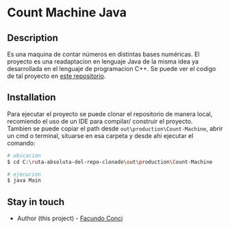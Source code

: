 # Count Machine Java

## Description
Es una maquina de contar números en distintas bases numéricas.
El proyecto es una readaptacion en lenguaje Java de la misma idea ya desarrollada en el lenguaje 
de programacion C++. Se puede ver el codigo de tal proyecto en [este repositorio](https://github.com/FacuConci21/count-machine).

## Installation
Para ejecutar el proyecto se puede clonar el repositorio de manera local, recomiendo el uso de un IDE para compilar/
construir el proyecto.<br/>
Tambien se puede copiar el path desde `out\production\Count-Machine`, abrir un cmd o terminal, situarse en esa carpeta
y desde ahi ejecutar el comando:
```bash
# ubicacion
$ cd C:\ruta-absoluta-del-repo-clonado\out\production\Count-Machine

# ejecucion
$ java Main
```

## Stay in touch

- Author (this project) - [Facundo Conci](https://www.linkedin.com/in/facundo-ignacio-conci-caceres/)